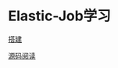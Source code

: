 # Elastic-Job学习

[搭建](https://github.com/seaswalker/elastic-job-learn/blob/master/notes/%E6%90%AD%E5%BB%BA.md)

[源码阅读](https://github.com/seaswalker/elastic-job-learn/blob/master/notes/%E6%BA%90%E7%A0%81%E9%98%85%E8%AF%BB.md)